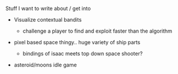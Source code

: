 Stuff I want to write about / get into

* Visualize contextual bandits
    * challenge a player to find and exploit faster than the algorithm

* pixel based space thingy.. huge variety of ship parts
    * bindings of isaac meets top down space shooter?

* asteroid/moons idle game




